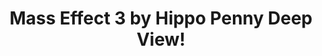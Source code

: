 ---
title: Mass Effect 3 by Hippo Penny Deep View!
layout: scoredetail
permalink: /meta-score/mass-effect-3
header:
  teaser: /assets/images/mass-effect-3.jpg
  video:
    id: AluTOOCVXVQ
    provider: youtube
---